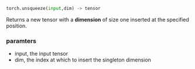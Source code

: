```python
torch.unsqueeze(input,dim) -> tensor
```

Returns a new tensor with a **dimension** of size one inserted at the specified position.

### paramters

- input, the input tensor
- dim, the index at which to insert the singleton dimension